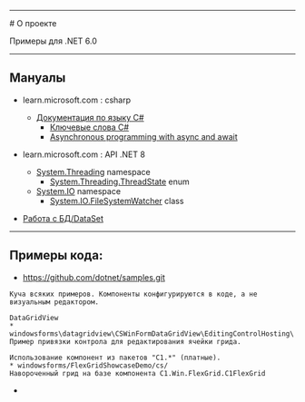 <hr>
# О проекте

Примеры для .NET 6.0 

<hr>

## Мануалы

* learn.microsoft.com : csharp
  * [Документация по языку C#](https://learn.microsoft.com/ru-ru/dotnet/csharp/)  
    * [Ключевые слова C#](https://learn.microsoft.com/ru-ru/dotnet/csharp/language-reference/keywords/)  
    * [Asynchronous programming with async and await](https://learn.microsoft.com/ru-ru/dotnet/csharp/asynchronous-programming/)
* learn.microsoft.com : API .NET 8 
  * [System.Threading](https://learn.microsoft.com/ru-ru/dotnet/api/system.threading?view=net-8.0) namespace
    * [System.Threading.ThreadState](https://learn.microsoft.com/ru-ru/dotnet/api/system.threading.threadstate?view=net-8.0) enum
  * [System.IO](https://learn.microsoft.com/ru-ru/dotnet/api/system.io?view=net-8.0) namespace
    * [System.IO.FileSystemWatcher](https://learn.microsoft.com/ru-ru/dotnet/api/system.io.filesystemwatcher?view=net-8.0) class

* [Работа с БД/DataSet](https://professorweb.ru/my/ADO_NET/base/level2/2_1.php)

<hr>

## Примеры кода:

* https://github.com/dotnet/samples.git
````
Куча всяких примеров. Компоненты конфигурируются в коде, а не визуальным редактором.

DataGridView
* windowsforms\datagridview\CSWinFormDataGridView\EditingControlHosting\
Пример привязки контрола для редактирования ячейки грида.

Использование компонент из пакетов "C1.*" (платные).
* windowsforms/FlexGridShowcaseDemo/cs/
Навороченный грид на базе компонента C1.Win.FlexGrid.C1FlexGrid
````
* 
